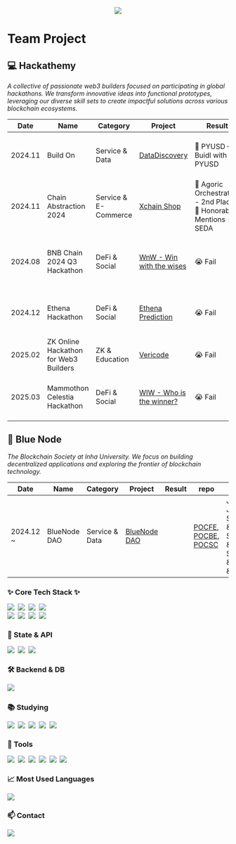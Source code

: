 <p align="center">
  <img src="https://capsule-render.vercel.app/api?type=rect&height=180&color=gradient&customColorList=5,6,8,9&text=Welcome%20to%20JIHO%27s%20GitHub!&animation=fadeIn&fontColor=ffffff&fontSize=42&fontAlignY=45&desc=Frontend%20developer%20diving%20deep%20into%20Web3.&descSize=14&descAlign=50&descAlignY=70">
</p>

<h1>Team Project</h1>

<h2>💻 Hackathemy</h2>
<p><i>A collective of passionate web3 builders focused on participating in global hackathons. We transform innovative ideas into functional prototypes, leveraging our diverse skill sets to create impactful solutions across various blockchain ecosystems.</i></p>

<table>
  <thead>
    <tr>
      <th>Date</th>
      <th>Name</th>
      <th>Category</th>
      <th>Project</th>
      <th>Result</th>
      <th>repo</th>
      <th>Member</th>
    </tr>
  </thead>
  <tbody>
    <tr>
      <td>2024.11</td>
      <td>Build On</td>
      <td>Service & Data</td>
      <td><a href="https://devfolio.co/projects/discovey-5c68">DataDiscovery</a></td>
      <td>🥇 PYUSD — Buidl with PYUSD</td>
      <td><a href="https://github.com/hackathemy/datadiscovery">datadiscovery</a></td>
      <td>Yong & Seongjae & Chanho & Jiho & Jaewon</td>
    </tr>
    <tr>
      <td>2024.11</td>
      <td>Chain Abstraction 2024</td>
      <td>Service & E-Commerce</td>
      <td><a href="https://github.com/juniahn-dev/xchainshop">Xchain Shop</a></td>
      <td>🥈 Agoric Orchestration - 2nd Place, 🛒 Honorable Mentions - SEDA</td>
      <td><a href="https://github.com/juniahn-dev/xchainshop">xchainshop</a></td>
      <td>Yong & Seongjae & Jacob & Jiho & Jinhwan</td>
    </tr>
    <tr>
      <td>2024.08</td>
      <td>BNB Chain 2024 Q3 Hackathon</td>
      <td>DeFi & Social</td>
      <td><a href="https://dorahacks.io/buidl/15630">WnW - Win with the wises</a></td>
      <td>😭 Fail</td>
      <td><a href="https://github.com/chan3785/wnw">wnw</a></td>
      <td>Yewon & Semin & Chanho & Jiho & Seongjae & Yong</td>
    </tr>
    <tr>
      <td>2024.12</td>
      <td>Ethena Hackathon</td>
      <td>DeFi & Social</td>
      <td><a href="https://github.com/hackathemy/ethena-prediction">Ethena Prediction</a></td>
      <td>😭 Fail</td>
      <td><a href="https://github.com/hackathemy/ethena-prediction">ethena-prediction</a></td>
      <td>Seongjae & Jiho & Jinhwan & Yong & Chanho</td>
    </tr>
    <tr>
      <td>2025.02</td>
      <td>ZK Online Hackathon for Web3 Builders</td>
      <td>ZK & Education</td>
      <td><a href="https://devfolio.co/projects/vericode-34a1">Vericode</a></td>
      <td>😭 Fail</td>
      <td><a href="https://github.com/chan3785/vericode">vericode</a></td>
      <td>Seongjae & Jiho & Chanho</td>
    </tr>
    <tr>
      <td>2025.03</td>
      <td>Mammothon Celestia Hackathon</td>
      <td>DeFi & Social</td>
      <td><a href="https://github.com/Mammothon-Celestia-hackathon">WIW - Who is the winner?</a></td>
      <td>😭 Fail</td>
      <td><a href="https://github.com/Mammothon-Celestia-hackathon">Mammothon-Celestia-hackathon</a></td>
      <td>Seongjae & Jiho & Chanho & Hans & Jeongseup</td>
    </tr>
  </tbody>
</table>

<h2>🔵 Blue Node</h2>
<p><i>The Blockchain Society at Inha University. We focus on building decentralized applications and exploring the frontier of blockchain technology.</i></p>
<table>
  <thead>
    <tr>
      <th>Date</th>
      <th>Name</th>
      <th>Category</th>
      <th>Project</th>
      <th>Result</th>
      <th>repo</th>
      <th>Member</th>
    </tr>
  </thead>
  <tbody>
    <tr>
      <td>2024.12 ~ </td>
      <td>BlueNode DAO</td>
      <td>Service & Data</td>
      <td><a href="https://wepublic-six.vercel.app/">BlueNode DAO</a></td>
      <td></td>
      <td>
        <a href="https://github.com/Bluenode2024/POCFE">POCFE</a>,
        <a href="https://github.com/Bluenode2024/POCBE">POCBE</a>,
        <a href="https://github.com/Bluenode2024/POCSC">POCSC</a>
      </td>
      <td>Jiho & Jaewon & Sechang & Seungwon & Seohyun & Wonpil & Sungjin</td>
    </tr>
  </tbody>
</table>




<h3>✨ Core Tech Stack ✨</h3>
<div>
  <img src="https://img.shields.io/badge/HTML5-E34F26?style=for-the-badge&logo=html5&logoColor=white" />&nbsp
  <img src="https://img.shields.io/badge/CSS3-1572B6?style=for-the-badge&logo=css3&logoColor=white" />&nbsp
  <img src="https://img.shields.io/badge/JavaScript-F7DF1E?style=for-the-badge&logo=javascript&logoColor=20232a" />&nbsp
  <img src="https://img.shields.io/badge/TypeScript-007ACC?style=for-the-badge&logo=typescript&logoColor=white" />&nbsp
</div>
<div>
  <img src="https://img.shields.io/badge/React-20232a?style=for-the-badge&logo=react&logoColor=61DAFB" />&nbsp
  <img src="https://img.shields.io/badge/Next.js-000000?style=for-the-badge&logo=next.js&logoColor=white" />&nbsp
  <img src="https://img.shields.io/badge/TailwindCSS-1daabb?style=for-the-badge&logo=tailwind-css&logoColor=white" />&nbsp
  <img src="https://img.shields.io/badge/Solidity-363636?style=for-the-badge&logo=solidity&logoColor=white" />&nbsp
</div>

<h3>🔄 State & API</h3>
<div>
  <img src="https://img.shields.io/badge/React%20Query-FF4154?style=for-the-badge&logo=react-query&logoColor=white" />&nbsp
  <img src="https://img.shields.io/badge/REST%20API-02569B?style=for-the-badge&logo=openapiinitiative&logoColor=white" />&nbsp
  <img src="https://img.shields.io/badge/GraphQL-E10098?style=for-the-badge&logo=graphql&logoColor=white" />&nbsp
</div>

<h3>🛠 Backend & DB</h3>
<div>
  <img src="https://img.shields.io/badge/Supabase-3ECF8E?style=for-the-badge&logo=supabase&logoColor=white" />&nbsp
</div>

<h3>📚 Studying</h3>
<div>
  <img src="https://img.shields.io/badge/Go-00ADD8?style=for-the-badge&logo=go&logoColor=white" />&nbsp
  <img src="https://img.shields.io/badge/Move-4285F4?style=for-the-badge&logo=move&logoColor=white" />&nbsp
  <img src="https://img.shields.io/badge/NestJS-E0234E?style=for-the-badge&logo=nestjs&logoColor=white" />&nbsp
  <img src="https://img.shields.io/badge/Node.js-339933?style=for-the-badge&logo=nodedotjs&logoColor=white" />&nbsp
  <img src="https://img.shields.io/badge/SQL-4479A1?style=for-the-badge&logo=postgresql&logoColor=white" />&nbsp
</div>

<h3>🔧 Tools</h3>
<div>
  <img src="https://img.shields.io/badge/GitHub-181717?style=for-the-badge&logo=github&logoColor=white" />&nbsp
  <img src="https://img.shields.io/badge/Notion-F3F3F3?style=for-the-badge&logo=notion&logoColor=black" />&nbsp
  <img src="https://img.shields.io/badge/Obsidian-7C3AED?style=for-the-badge&logo=obsidian&logoColor=white" />&nbsp
  <img src="https://img.shields.io/badge/VSCode-007ACC?style=for-the-badge&logo=visual-studio-code&logoColor=white" />&nbsp
  <img src="https://img.shields.io/badge/Cursor-000000?style=for-the-badge&logo=cursor&logoColor=white" />&nbsp
  <img src="https://img.shields.io/badge/Windsurf-0078D7?style=for-the-badge&logo=windsurf&logoColor=white" />&nbsp
</div>

<h3>📈 Most Used Languages</h3>
<div>
  <img src="https://github-readme-stats.vercel.app/api/top-langs/?username=IJHO-NUl1l1&layout=compact&theme=tokyonight" />
</div>

<h3>📫 Contact</h3>
<div>
  <a href="mailto:x8608666@gmail.com">
    <img src="https://img.shields.io/badge/x8608666@gmail.com-D14836?style=for-the-badge&logo=gmail&logoColor=white" />
  </a>
</div>
